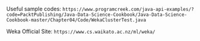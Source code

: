 Useful sample codes:
`https://www.programcreek.com/java-api-examples/?code=PacktPublishing/Java-Data-Science-Cookbook/Java-Data-Science-Cookbook-master/Chapter04/Code/WekaClusterTest.java`

Weka Official Site: `https://www.cs.waikato.ac.nz/ml/weka/`
